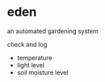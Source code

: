 # eden
an automated gardening system


check and log
- temperature
- light level
- soil moisture level
